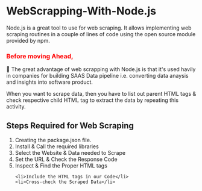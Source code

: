 # WebScrapping-With-Node.js
<!DOCTYPE html>
<html>
<body>

Node.js is a great tool to use for web scraping. It allows implementing web scraping routines in a couple of lines of code using the open source module provided by npm.

<h3 align="left" style="color:red;">Before moving Ahead,</h3>
<p align="left"> 
📌 The great advantage of web scrapping with Node.js is that it's used havily in companies for building SAAS Data pipeline i.e. converting data anaysis and insights into software  
   product.
  
</p>

When you want to scrape data, then you have to list out parent HTML tags & check respective child HTML tag to extract the data by repeating this activity.

   <h2> Steps Required for Web Scraping</h2>
 <ol>  
    <li>Creating the package.json file.</li>
    <li>Install & Call the required libraries</li>
    <li>Select the Website & Data needed to Scrape</li>
    <li>Set the URL & Check the Response Code</li>
    <li>Inspect & Find the Proper HTML tags </li>
    
    <li>Include the HTML tags in our Code</li>
    <li>Cross-check the Scraped Data</li>
   </ol>
   
   </body>
   </html>
